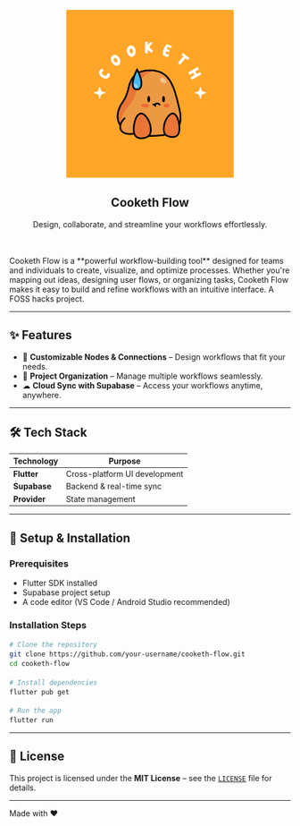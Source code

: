 <p align="center">
  <a href="https://github.com/CookethOrg/Cooketh-Flow">
  <img src="assets/Frame 265.png" alt="Cooketh Flow logo" height="300" />
     </a>

<h2 align="center">Cooketh Flow</h2>
<p align="center"> Design, collaborate, and streamline your workflows effortlessly. </p>
<br />
<br />
Cooketh Flow is a **powerful workflow-building tool** designed for teams and individuals to create, visualize, and optimize processes. Whether you're mapping out ideas, designing user flows, or organizing tasks, Cooketh Flow makes it easy to build and refine workflows with an intuitive interface. A FOSS hacks project.

---

## ✨ Features  

- 🔗 **Customizable Nodes & Connections** – Design workflows that fit your needs.    
- 📂 **Project Organization** – Manage multiple workflows seamlessly.  
- ☁ **Cloud Sync with Supabase** – Access your workflows anytime, anywhere.   

---

## 🛠️ Tech Stack  

| Technology | Purpose |
|------------|---------|
| **Flutter** | Cross-platform UI development |
| **Supabase** | Backend & real-time sync |
| **Provider** | State management |

---

## 🚀 Setup & Installation  

### Prerequisites  
- Flutter SDK installed  
- Supabase project setup  
- A code editor (VS Code / Android Studio recommended)  

### Installation Steps  

```bash
# Clone the repository
git clone https://github.com/your-username/cooketh-flow.git
cd cooketh-flow

# Install dependencies
flutter pub get

# Run the app
flutter run
```
---
## 📜 License  

This project is licensed under the **MIT License** – see the [`LICENSE`](LICENSE) file for details.  

---

Made with ❤️
